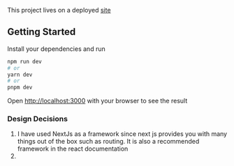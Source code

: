 This project lives on a deployed [site](https://directid-git-main-ewadev.vercel.app/) 

## Getting Started
Install your dependencies and run 
```bash
npm run dev
# or
yarn dev
# or
pnpm dev
```
Open [http://localhost:3000](http://localhost:3000) with your browser to see the result

### Design Decisions

1. I have used NextJs as a framework since next js provides you with many things out of the box such as routing. It is also a recommended framework in the react documentation
2. 
